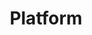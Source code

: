 ---
layout: swaggerui2_page
title: 'Platform'
categories: api_docs
swagger: ../api_docs/Platform.yml
permalink: ../pages/api_explorer/Platform
---